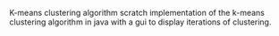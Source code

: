 K-means clustering algorithm
scratch implementation of the k-means clustering algorithm in java with a gui to display iterations of clustering.
